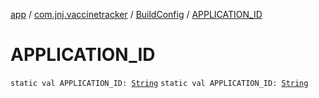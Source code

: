 [app](../../index.md) / [com.jnj.vaccinetracker](../index.md) / [BuildConfig](index.md) / [APPLICATION_ID](./-a-p-p-l-i-c-a-t-i-o-n_-i-d.md)

# APPLICATION_ID

`static val APPLICATION_ID: `[`String`](https://kotlinlang.org/api/latest/jvm/stdlib/kotlin/-string/index.html)
`static val APPLICATION_ID: `[`String`](https://kotlinlang.org/api/latest/jvm/stdlib/kotlin/-string/index.html)